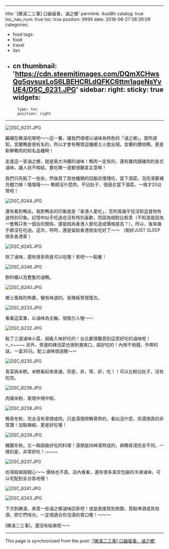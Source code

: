
---
title: '[礁溪二三事] 口齒留香，滷之鄉'
permlink: 4ust8h
catalog: true
toc_nav_num: true
toc: true
position: 9999
date: 2018-08-27 08:39:09
categories:
- food
tags:
- food
- travel
- ilan
- cn
thumbnail: 'https://cdn.steemitimages.com/DQmXCHwsQg5qvsuxLoS6LBEHCRLdQFKC6ttm1ageNsYvUE4/DSC_6231.JPG'
sidebar:
    right:
        sticky: true
widgets:
    -
        type: toc
        position: right
---


![DSC_6231.JPG](https://cdn.steemitimages.com/DQmXCHwsQg5qvsuxLoS6LBEHCRLdQFKC6ttm1ageNsYvUE4/DSC_6231.JPG)

繼續在礁溪吃喝吧～～這一餐，讓我們嚐嚐以滷味為特色的「滷之鄉」。眾所週知，宜蘭鴨是很有名的，所以才會有鴨賞這種鄉土小食出現。宜蘭的櫻桃鴨，更是新鮮鴨肉的知名品種啊！

走進這一家滷之鄉，就是兩大冷櫃的滷味！鴨肉一定有的，還有雞肉跟豬肉的各式滷味，讓人目不暇給，要吃哪一道都很難拿主意啊！

我們只先點了一些些，然後買了其他種類的回飯店慢慢吃，當下酒菜，泡完湯要補充體力嘛！嘻嘻嘻～～ 鴨翅沒什麼肉，不佔肚子，很適合當下酒菜，一根才20台幣吧！

![DSC_6244.JPG](https://cdn.steemitimages.com/DQmfPecqiBpNeJqkieoGinXnBNZumewe9C6efk7kCwaJVyN/DSC_6244.JPG)

還有看到鴨舌。我對鴨舌的印象就是「香港人愛吃」，否則我幾乎從沒對這食物有過特別印象。記憶中似乎吃過也沒有特別喜歡，而因為相對比較貴（不知道是因為一隻鴨只有一個舌的關係，還是因為香港人愛吃造成價格提高？），所以，後來幾乎都沒在吃過。這次，呵呵，還是留給香港朋友吃好了～～ （剛好JUST SLEEP很多香港客 ）

![DSC_6245.JPG](https://cdn.steemitimages.com/DQmfKu8Fq4r2MBam49JByyihxZPyFNNtz1Rd2JH9pcsk56b/DSC_6245.JPG)

除了滷味，還有很多熱食可以吃喔！來吧～～點餐！

![DSC_6246.JPG](https://cdn.steemitimages.com/DQmXqe8bfisAzUf4j17SUAM3jKvSWZQFmgVVmZdviCr6L7M/DSC_6246.JPG)

飲料櫃以及整隻的滷鴨。

![DSC_6240.JPG](https://cdn.steemitimages.com/DQmVrFHdGhFjbbGLhVWcWJAmwANzkhvRbX3hNnH1nkxYFYi/DSC_6240.JPG)

鄉土風格的佈置，蠻有味道的。長條板凳很復古。

![DSC_6233.JPG](https://cdn.steemitimages.com/DQmfXChXqTf3ZpezTGVGLG1DveMDjKeeKJpNjBTP8BDe28x/DSC_6233.JPG)

看看這菜單，以滷味為主軸，很吸引人喔～～

![DSC_6232.JPG](https://cdn.steemitimages.com/DQmS4ee9pboxkD8KsGTMWd5q4yWcARHLtz1tBCLVEcdBMAX/DSC_6232.JPG)

點了三道滷味小菜，超級入味好吃的！台北都很難買到這麼好吃的滷味呢！>_<~~~~ 另外，旁邊的辣泡菜也很刺激爽口，超好吃的！內用不用錢，外帶的話，一盒30元。配上滷味很過癮～～

![DSC_6235.JPG](https://cdn.steemitimages.com/DQmeLbNiHP7cLm6DEn7w4Yr3RJRsUMcLZsRnRSb3ttxBpXH/DSC_6235.JPG)

青菜與米糕。米糕看起來普通，但是，非，常，好，吃！！可以比較佔肚子，沒有吃完。

![DSC_6236.JPG](https://cdn.steemitimages.com/DQmaxaHaDr4GP17wHeNBzTaTzDm4pUZEfYWDEj2fj4zUkx9/DSC_6236.JPG)

肉燥米粉，表現中規中矩。

![DSC_6238.JPG](https://cdn.steemitimages.com/DQmYL1VzQRP4doaHZGjMavGYVWGCByEJ4HAJX5nNeAX5371/DSC_6238.JPG)

鴨骨冬粉，完全沒有骨頭或肉，只是湯頭用鴨骨熬的，看似沒什麼，但湯頭真的非常讚！加點辣椒，更是好吃喔！

![DSC_6239.JPG](https://cdn.steemitimages.com/DQmdDpGr4KTriAoNMPNuWSP2ioXWtyysRhrJQb3P2YBd3mf/DSC_6239.JPG)

豬腸冬粉。又一碗超級好吃的料理！湯頭是四神湯熬成的，與鴨骨湯完全不同，一樣的是，非常好吃！:~~~~

![DSC_6237.JPG](https://cdn.steemitimages.com/DQmfWKLbuURwSZaqnMMa73iAzaRoBVU88HytBEK7mirxLzp/DSC_6237.JPG)

吃得超爽超開心～～ 價格也不貴。店內看看，還有很多真空包裝的冷凍滷味，可以宅配到全台各地喔！

![DSC_6241.JPG](https://cdn.steemitimages.com/DQmQv1YPxKUzhDhU2DvunhYeH3zSPeAgS1awZyUKekcSHrB/DSC_6241.JPG)

![DSC_6243.JPG](https://cdn.steemitimages.com/DQmXqBi5iit4rVy8pd7an9nxwX5XUSL8YXF35UzYmHW4nsN/DSC_6243.JPG)

下次到礁溪，來買一些滷之鄉滷味回家吧！或是直接買到旅館，買點啤酒或其他酒，把它們啃光，一定很適合你泡湯的胃口喔！～～～

[礁溪二三事]，還沒有結束呢～～

- - -

This page is synchronized from the post: ['[礁溪二三事] 口齒留香，滷之鄉'](https://steemit.com/@deanliu/4ust8h)
